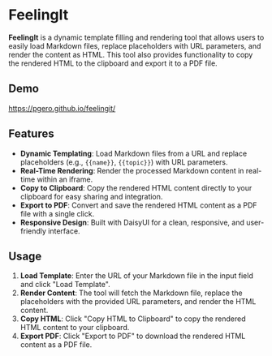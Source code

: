 # FeelingIt

**FeelingIt** is a dynamic template filling and rendering tool that allows users to easily load Markdown files, replace placeholders with URL parameters, and render the content as HTML. This tool also provides functionality to copy the rendered HTML to the clipboard and export it to a PDF file.
## Demo
https://pgero.github.io/feelingit/

## Features

- **Dynamic Templating**: Load Markdown files from a URL and replace placeholders (e.g., `{{name}}`, `{{topic}}`) with URL parameters.
- **Real-Time Rendering**: Render the processed Markdown content in real-time within an iframe.
- **Copy to Clipboard**: Copy the rendered HTML content directly to your clipboard for easy sharing and integration.
- **Export to PDF**: Convert and save the rendered HTML content as a PDF file with a single click.
- **Responsive Design**: Built with DaisyUI for a clean, responsive, and user-friendly interface.

## Usage

1. **Load Template**: Enter the URL of your Markdown file in the input field and click "Load Template".
2. **Render Content**: The tool will fetch the Markdown file, replace the placeholders with the provided URL parameters, and render the HTML content.
3. **Copy HTML**: Click "Copy HTML to Clipboard" to copy the rendered HTML content to your clipboard.
4. **Export PDF**: Click "Export to PDF" to download the rendered HTML content as a PDF file.
